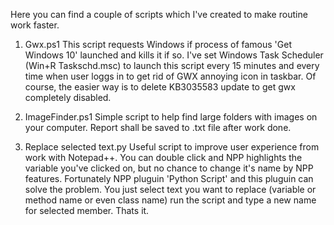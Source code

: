 Here you can find a couple of scripts which I've created to make routine work faster.

1. Gwx.ps1 
This script requests Windows if process of famous 'Get Windows 10' launched and kills it if so.
I've set Windows Task Scheduler (Win+R Taskschd.msc) to launch this script every 15 minutes and every time when user loggs in to get rid of GWX annoying icon in taskbar. Of course, the easier way is to delete KB3035583 update to get gwx completely disabled.

2. ImageFinder.ps1
Simple script to help find large folders with images on your computer. Report shall be saved to .txt file after work done.

3. Replace selected text.py
Useful script to improve user experience from work with Notepad++. You can double click and NPP highlights the variable you've clicked on, but no chance to change it's name by NPP features. Fortunately NPP pluguin 'Python Script' and this pluguin can solve the problem.
You just select text you want to replace (variable or method name or even class name) run the script and type a new name for selected member. Thats it.

